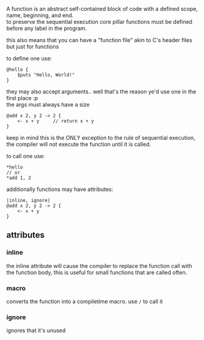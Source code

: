 A function is an abstract self-contained block of code with a defined scope, name, beginning, and end.  
to preserve the sequential execution core pillar functions must be defined before any label in the program.

this also means that you can have a "function file" akin to C's header files but just for functions

to define one use:
```
@hello {
    $puts "Hello, World!"
}
```

they may also accept arguments.. well that's the reason ye'd use one in the first place :p  
the args must always have a size
```
@add x 2, y 2 -> 2 {
    <- x + y     // return x + y
}
```

keep in mind this is the ONLY exception to the rule of sequential execution, the compiler will not execute the function until it is called.  

to call one use:
```
*hello
// or
*add 1, 2
```

additionally functions may have attributes:
```
|inline, ignore|
@add x 2, y 2 -> 2 {
    <- x + y
}
```

## attributes

### inline
the inline attribute will cause the compiler to replace the function call with the function body, this is useful for small functions that are called often.

### macro
converts the function into a compiletime macro. use `/` to call it

### ignore 
ignores that it's unused
